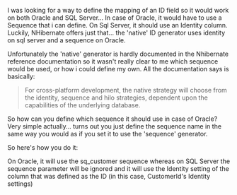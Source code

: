 I was looking for a way to define the mapping of an ID field so it would work on both Oracle and SQL Server... In case of Oracle, it would have to use a Sequence that i can define. On Sql Server, it should use an Identity column.  Luckily, NHibernate offers just that... the 'native' ID generator uses identity on sql server and a sequence on Oracle.

Unfortunately the 'native' generator is hardly documented in the Nhibernate reference documentation so it wasn't really clear to me which sequence would be used, or how i could define my own. All the documentation says is basically:

> For cross-platform development, the native strategy will choose from the identity, sequence and hilo strategies, dependent upon the capabilities of the underlying database.

So how can you define which sequence it should use in case of Oracle? Very simple actually... turns out you just define the sequence name in the same way you would as if you set it to use the 'sequence' generator.

So here's how you do it:

<script src="https://gist.github.com/3611435.js?file=s1.xml"></script>

On Oracle, it will use the sq_customer sequence whereas on SQL Server the sequence parameter will be ignored and it will use the Identity setting of the column that was defined as the ID (in this case, CustomerId's Identity settings)